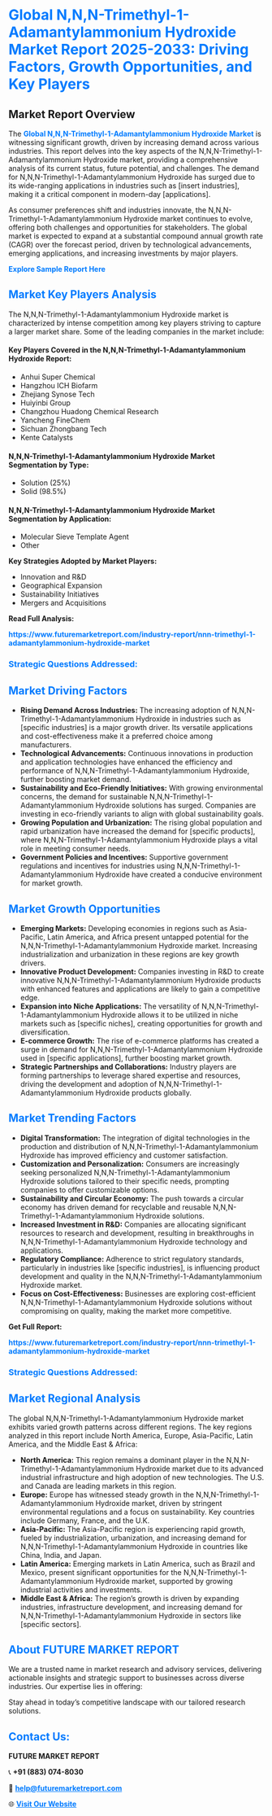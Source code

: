 <h1 style="color: #007BFF;">Global N,N,N-Trimethyl-1-Adamantylammonium Hydroxide Market Report 2025-2033: Driving Factors, Growth Opportunities, and Key Players</h1>

<section id="overview">
<h2>Market Report Overview</h2>
<p>The <a href="https://www.futuremarketreport.com/industry-report/nnn-trimethyl-1-adamantylammonium-hydroxide-market" style="color: #007BFF; text-decoration: none;"><strong>Global N,N,N-Trimethyl-1-Adamantylammonium Hydroxide Market</strong></a> is witnessing significant growth, driven by increasing demand across various industries. This report delves into the key aspects of the N,N,N-Trimethyl-1-Adamantylammonium Hydroxide market, providing a comprehensive analysis of its current status, future potential, and challenges. The demand for N,N,N-Trimethyl-1-Adamantylammonium Hydroxide has surged due to its wide-ranging applications in industries such as [insert industries], making it a critical component in modern-day [applications].</p>
<p>As consumer preferences shift and industries innovate, the N,N,N-Trimethyl-1-Adamantylammonium Hydroxide market continues to evolve, offering both challenges and opportunities for stakeholders. The global market is expected to expand at a substantial compound annual growth rate (CAGR) over the forecast period, driven by technological advancements, emerging applications, and increasing investments by major players.</p>
</section>

<section id="overview">
<p><a href="https://www.futuremarketreport.com/request-sample/reportId=42104" style="color: #007BFF; text-decoration: none;"><strong>Explore Sample Report Here</strong></a></p>
</section>

<section id="key-players">
<h2 style="color: #007BFF;">Market Key Players Analysis</h2>
<p>The N,N,N-Trimethyl-1-Adamantylammonium Hydroxide market is characterized by intense competition among key players striving to capture a larger market share. Some of the leading companies in the market include:</p>
<h4>Key Players Covered in the N,N,N-Trimethyl-1-Adamantylammonium Hydroxide Report:</h4>
<ul><li>Anhui Super Chemical</li><li>Hangzhou ICH Biofarm</li><li>Zhejiang Synose Tech</li><li>Huiyinbi Group</li><li>Changzhou Huadong Chemical Research</li><li>Yancheng FineChem</li><li>Sichuan Zhongbang Tech</li><li>Kente Catalysts</li></ul>
<h4>N,N,N-Trimethyl-1-Adamantylammonium Hydroxide Market Segmentation by Type:</h4>
<ul><li>Solution (25%)</li><li>Solid (98.5%)</li></ul>

<h4>N,N,N-Trimethyl-1-Adamantylammonium Hydroxide Market Segmentation by Application:</h4>
<ul><li>Molecular Sieve Template Agent</li><li>Other</li></ul>
<p><strong>Key Strategies Adopted by Market Players:</strong></p>
<ul>
<li>Innovation and R&D</li>
<li>Geographical Expansion</li>
<li>Sustainability Initiatives</li>
<li>Mergers and Acquisitions</li>
</ul>
</section>

<section>
<p><strong>Read Full Analysis: </strong></p><a href="https://www.futuremarketreport.com/industry-report/nnn-trimethyl-1-adamantylammonium-hydroxide-market" style="color: #007BFF; text-decoration: none;"><strong>https://www.futuremarketreport.com/industry-report/nnn-trimethyl-1-adamantylammonium-hydroxide-market</strong></a>
<h3 style="color: #007BFF;">Strategic Questions Addressed:</h3>
</section>

<section id="driving-factors">
<h2 style="color: #007BFF;">Market Driving Factors</h2>
<ul>
<li><strong>Rising Demand Across Industries:</strong> The increasing adoption of N,N,N-Trimethyl-1-Adamantylammonium Hydroxide in industries such as [specific industries] is a major growth driver. Its versatile applications and cost-effectiveness make it a preferred choice among manufacturers.</li>
<li><strong>Technological Advancements:</strong> Continuous innovations in production and application technologies have enhanced the efficiency and performance of N,N,N-Trimethyl-1-Adamantylammonium Hydroxide, further boosting market demand.</li>
<li><strong>Sustainability and Eco-Friendly Initiatives:</strong> With growing environmental concerns, the demand for sustainable N,N,N-Trimethyl-1-Adamantylammonium Hydroxide solutions has surged. Companies are investing in eco-friendly variants to align with global sustainability goals.</li>
<li><strong>Growing Population and Urbanization:</strong> The rising global population and rapid urbanization have increased the demand for [specific products], where N,N,N-Trimethyl-1-Adamantylammonium Hydroxide plays a vital role in meeting consumer needs.</li>
<li><strong>Government Policies and Incentives:</strong> Supportive government regulations and incentives for industries using N,N,N-Trimethyl-1-Adamantylammonium Hydroxide have created a conducive environment for market growth.</li>
</ul>
</section>

<section id="growth-opportunities">
<h2 style="color: #007BFF;">Market Growth Opportunities</h2>
<ul>
<li><strong>Emerging Markets:</strong> Developing economies in regions such as Asia-Pacific, Latin America, and Africa present untapped potential for the N,N,N-Trimethyl-1-Adamantylammonium Hydroxide market. Increasing industrialization and urbanization in these regions are key growth drivers.</li>
<li><strong>Innovative Product Development:</strong> Companies investing in R&D to create innovative N,N,N-Trimethyl-1-Adamantylammonium Hydroxide products with enhanced features and applications are likely to gain a competitive edge.</li>
<li><strong>Expansion into Niche Applications:</strong> The versatility of N,N,N-Trimethyl-1-Adamantylammonium Hydroxide allows it to be utilized in niche markets such as [specific niches], creating opportunities for growth and diversification.</li>
<li><strong>E-commerce Growth:</strong> The rise of e-commerce platforms has created a surge in demand for N,N,N-Trimethyl-1-Adamantylammonium Hydroxide used in [specific applications], further boosting market growth.</li>
<li><strong>Strategic Partnerships and Collaborations:</strong> Industry players are forming partnerships to leverage shared expertise and resources, driving the development and adoption of N,N,N-Trimethyl-1-Adamantylammonium Hydroxide products globally.</li>
</ul>
</section>

<section id="trending-factors">
<h2 style="color: #007BFF;">Market Trending Factors</h2>
<ul>
<li><strong>Digital Transformation:</strong> The integration of digital technologies in the production and distribution of N,N,N-Trimethyl-1-Adamantylammonium Hydroxide has improved efficiency and customer satisfaction.</li>
<li><strong>Customization and Personalization:</strong> Consumers are increasingly seeking personalized N,N,N-Trimethyl-1-Adamantylammonium Hydroxide solutions tailored to their specific needs, prompting companies to offer customizable options.</li>
<li><strong>Sustainability and Circular Economy:</strong> The push towards a circular economy has driven demand for recyclable and reusable N,N,N-Trimethyl-1-Adamantylammonium Hydroxide solutions.</li>
<li><strong>Increased Investment in R&D:</strong> Companies are allocating significant resources to research and development, resulting in breakthroughs in N,N,N-Trimethyl-1-Adamantylammonium Hydroxide technology and applications.</li>
<li><strong>Regulatory Compliance:</strong> Adherence to strict regulatory standards, particularly in industries like [specific industries], is influencing product development and quality in the N,N,N-Trimethyl-1-Adamantylammonium Hydroxide market.</li>
<li><strong>Focus on Cost-Effectiveness:</strong> Businesses are exploring cost-efficient N,N,N-Trimethyl-1-Adamantylammonium Hydroxide solutions without compromising on quality, making the market more competitive.</li>
</ul>
</section>

<section>
<p><strong>Get Full Report: </strong></p><a href="https://www.futuremarketreport.com/industry-report/nnn-trimethyl-1-adamantylammonium-hydroxide-market" style="color: #007BFF; text-decoration: none;"><strong>https://www.futuremarketreport.com/industry-report/nnn-trimethyl-1-adamantylammonium-hydroxide-market</strong></a>
<h3 style="color: #007BFF;">Strategic Questions Addressed:</h3>
</section>


<section id="regional-analysis">
<h2 style="color: #007BFF;">Market Regional Analysis</h2>
<p>The global N,N,N-Trimethyl-1-Adamantylammonium Hydroxide market exhibits varied growth patterns across different regions. The key regions analyzed in this report include North America, Europe, Asia-Pacific, Latin America, and the Middle East & Africa:</p>
<ul>
<li><strong>North America:</strong> This region remains a dominant player in the N,N,N-Trimethyl-1-Adamantylammonium Hydroxide market due to its advanced industrial infrastructure and high adoption of new technologies. The U.S. and Canada are leading markets in this region.</li>
<li><strong>Europe:</strong> Europe has witnessed steady growth in the N,N,N-Trimethyl-1-Adamantylammonium Hydroxide market, driven by stringent environmental regulations and a focus on sustainability. Key countries include Germany, France, and the U.K.</li>
<li><strong>Asia-Pacific:</strong> The Asia-Pacific region is experiencing rapid growth, fueled by industrialization, urbanization, and increasing demand for N,N,N-Trimethyl-1-Adamantylammonium Hydroxide in countries like China, India, and Japan.</li>
<li><strong>Latin America:</strong> Emerging markets in Latin America, such as Brazil and Mexico, present significant opportunities for the N,N,N-Trimethyl-1-Adamantylammonium Hydroxide market, supported by growing industrial activities and investments.</li>
<li><strong>Middle East & Africa:</strong> The region’s growth is driven by expanding industries, infrastructure development, and increasing demand for N,N,N-Trimethyl-1-Adamantylammonium Hydroxide in sectors like [specific sectors].</li>
</ul>
</section>

<footer>
<h2 style="color: #007BFF;">About FUTURE MARKET REPORT</h2>
<p>We are a trusted name in market research and advisory services, delivering actionable insights and strategic support to businesses across diverse industries. Our expertise lies in offering:</p>

<p>Stay ahead in today’s competitive landscape with our tailored research solutions.</p>

<h2 style="color: #007BFF;">Contact Us:</h2>
<p><strong>FUTURE MARKET REPORT</strong></p>
<p>📞 <strong>+91 (883) 074-8030</strong></p>
<p>📧 <strong><a href="mailto:help@futuremarketreport.com" style="color: #007BFF;">help@futuremarketreport.com</a></strong></p>
<p>🌐 <strong><a href="https://www.futuremarketreport.com/" style="color: #007BFF;">Visit Our Website</a></strong></p>
</footer>